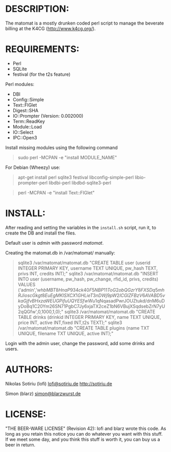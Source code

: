 DESCRIPTION:
============

The matomat is a mostly drunken coded perl script to manage the beverate billing
at the K4CG (http://www.k4cg.org/).



REQUIREMENTS:
=============

- Perl 
- SQLite
- festival (for the t2s feature)

Perl modules:
- DBI
- Config::Simple
- Text::FIGlet
- Digest::SHA
- IO::Prompter (Version: 0.002000)
- Term::ReadKey
- Module::Load
- IO::Select
- IPC::Open3

Install missing modules using the following command

> sudo perl -MCPAN -e "install MODULE_NAME"

For Debian (Wheezy) use:
> apt-get install perl sqlite3 festival libconfig-simple-perl libio-prompter-perl libdbi-perl libdbd-sqlite3-perl

> perl -MCPAN -e "install Text::FIGlet"

INSTALL:
========

After reading and setting the variables in the `install.sh` script, run it, to create the DB and install the files.

Default user is *admin* with password *matomat*.

Creating the matomat.db in /var/matomat/ manually:

> sqlite3 /var/matomat/matomat.db "CREATE TABLE user (userid INTEGER PRIMARY KEY, username TEXT UNIQUE, pw_hash TEXT, privs INT, credits INT);"
> sqlite3 /var/matomat/matomat.db "INSERT INTO user  (username, pw_hash, pw_change, rfid_id, privs, credits) VALUES ('admin','$whbMBT8HnaP934ck40F5NBP11ToG2obQGzrY8FXSDq5mhRJioscGkgt8EuEgMKlSXCX1GHLieT3nDWj9pW2ICGlZFBzV6AVABD5vkaGjfvBHxzaWEUGPifuUQYESfwWu1$qNqasadPwrJOUZtukd/dnM6uDyDoBq1C20Ym26SN71PgbC7Jy6xjaTX2ceZ1bN6VBujXSqdsebZrN7yU2qQGfw',0,1000,1,0);"
> sqlite3 /var/matomat/matomat.db "CREATE TABLE drinks (drinkid INTEGER PRIMARY KEY, name TEXT UNIQUE, price INT, active INT,fixed INT,t2s TEXT);"
> sqlite3 /var/matomat/matomat.db "CREATE TABLE plugins (name TXT UNIQUE, filename TXT UNIQUE, active INT);"

Login with the admin user, change the password, add some drinks and users.

AUTHORS:
========

Nikolas Sotiriu (lofi)
lofi@sotiriu.de
http://sotiriu.de

Simon (blarz)
simon@blarzwurst.de


LICENSE:
========

"THE BEER-WARE LICENSE" (Revision 42):
lofi and blarz wrote this code. As long as you retain this notice you
can do whatever you want with this stuff. If we meet some day, and you think
this stuff is worth it, you can buy us a beer in return. 


